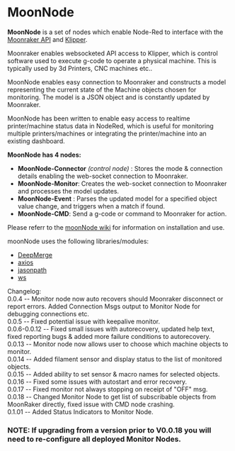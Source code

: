 # MoonNode
**MoonNode** is a set of nodes which enable Node-Red to interface with the [Moonraker API](https://moonraker.readthedocs.io/en/latest/web_api/) and [Klipper](https://www.klipper3d.org/).

Moonraker enables websocketed API access to Klipper, which is control software used to execute g-code to operate a physical machine. This is typically used by 3d Printers, CNC machines etc..

MoonNode enables easy connection to Moonraker and constructs a model representing the current state of the Machine objects chosen for monitoring. The model is a JSON object and is constantly updated by Moonraker.

MoonNode has been written to enable easy access to realtime printer/machine status data in NodeRed, which is useful for monitoring multiple printers/machines or integrating the printer/machine into an existing dashboard.

**MoonNode has 4 nodes:**

 - **MoonNode-Connector** *(control node)* : Stores the mode & connection details enabling the web-socket connection to Moonraker.  
 - **MoonNode-Monitor**: Creates the web-socket connection to Moonraker and processes the model updates.
 - **MoonNode-Event** : Parses the updated model for a specified object value change, and triggers when a match if found.
 - **MoonNode-CMD**: Send a g-code or command to Moonraker for action.

 Please referr to the [moonNode wiki](https://github.com/MintyTrebor/moonNode/wiki) for information on installation and use.  
 
 moonNode uses the following libraries/modules:  

 - [DeepMerge](https://www.npmjs.com/package/deepmerge)  
 - [axios](https://www.npmjs.com/package/axios)  
 - [jasonpath](https://www.npmjs.com/package/jsonpath)  
 - [ws](https://www.npmjs.com/package/ws)  

Changelog:  
0.0.4 -- Monitor node now auto recovers should Moonraker disconnect or report errors. Added Connection Msgs output to Monitor Node for debugging connections etc.  
0.0.5 -- Fixed potential issue with keepalive monitor.  
0.0.6-0.0.12 -- Fixed small issues with autorecovery, updated help text, fixed reporting bugs & added more failure conditions to autorecovery.  
0.0.13 -- Monitor node now allows user to choose which machine objects to monitor.  
0.0.14 -- Added filament sensor and display status to the list of monitored objects.  
0.0.15 -- Added ability to set sensor & macro names for selected objects.  
0.0.16 -- Fixed some issues with autostart and error recovery.  
0.0.17 -- Fixed monitor not always stopping on receipt of "OFF" msg.  
0.0.18 -- Changed Monitor Node to get list of subscribable objects from MoonRaker directly, fixed issue with CMD node crashing.  
0.1.01 -- Added Status Indicators to Monitor Node.  
### NOTE: If upgrading from a version prior to V0.0.18 you will need to re-configure all deployed Monitor Nodes.  



